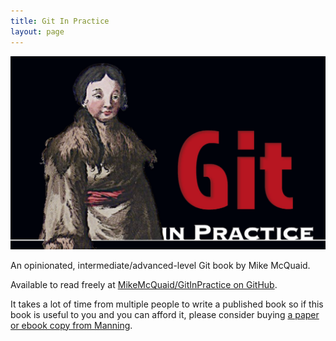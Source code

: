 ```yaml
---
title: Git In Practice
layout: page
---
```

![Git In Practice](/images/a/gitinpractice.png)

An opinionated, intermediate/advanced-level Git book by Mike McQuaid.

Available to read freely at [MikeMcQuaid/GitInPractice on GitHub](https://github.com/MikeMcQuaid/GitInPractice#git-in-practice).

It takes a lot of time from multiple people to write a published book so if this book is useful to you and you can afford it, please consider buying [a paper or ebook copy from Manning](https://www.manning.com/books/git-in-practice?a_bid=5688bbf4&a_aid=MikeMcQuaid).
